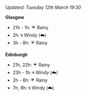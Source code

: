 *Updated: Tuesday 12th March 19:30*

**Glasgow**

* 21h - 1h: :umbrella: Rainy
* 2h: :cyclone: Windy (:cloud:)
* 3h - 8h: :umbrella: Rainy

**Edinburgh**

* 21h, 22h: :umbrella: Rainy
* 23h - 1h: :cyclone: Windy (:cloud:)
* 2h - 6h: :umbrella: Rainy
* 7h, 8h: :cyclone: Windy (:cloud:)
